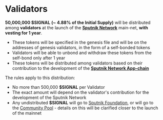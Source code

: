 # Validators

**50,000,000 $SIGNAL** **(\~ 4.88% of the Initial Supply)** will be distributed among **validators** at the launch of the [**Sputnik Network**](../../../../sputnik-network-app-chain/) main-net, **with vesting for 1 year**.&#x20;

* These tokens will be specified in the genesis file and will be on the addresses of genesis validators, in the form of a self-bonded tokens
* Validators will be able to unbond and withdraw these tokens from the self-bond only after 1 year
* These tokens will be distributed among validators based on their contribution to the development of the [**Sputnik Network App-chain**](../../../../sputnik-network-app-chain/)&#x20;

The rules apply to this distribution:&#x20;

* No more than 500,000 **$SIGNAL** per Validator&#x20;
* The exact amount will depend on the validator's contribution for the development of the Sputnik Network&#x20;
* Any undistributed **$SIGNAL** will go to [Sputnik Foundation](../../../../sputnik-foundation.md), or will go to the [Community Pool](../../creating-pools/community-pool.md) - details on this will be clarified closer to the launch of the mainnet
